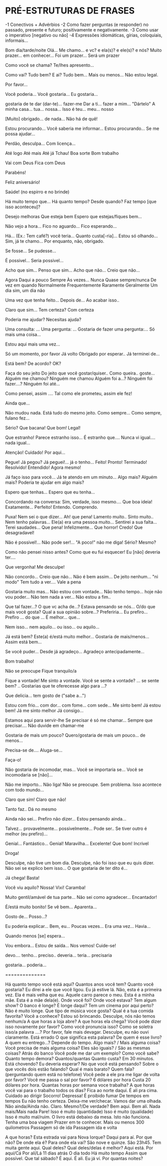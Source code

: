 # PRÉ-ESTRUTURAS DE FRASES

-1 Conectivos + Advérbios
-2 Como fazer perguntas (e responder) no passado, presente e futuro; positivamente e negativamente.
-3 Como usar o imperativo \[negativo ou não]
-4 Expressões idiomáticas, gírias, coloquiais, informais...
 
Bom dia/tarde/noite
Olá...
Me chamo...
e vc? e ela(s)? e ele(s)? e nós?
Muito prazer... em conhecer...
Foi um prazer... Será um prazer

Como você se chama?
Te/lhes apresento...

Como vai? Tudo bem? E ai? 
Tudo bem... Mais ou menos... Não estou legal.

Por favor...

Você poderia...
Você gostaria...
Eu gostaria...

gostaria de te dar (dar-te)...
fazer-me
Dar a ti... fazer a mim... 
"Dártelo"
A minha casa... tua... nossa...
Isso é teu... meu... nosso

\[Muito] obrigado...
de nada...
Não há de quê!

Estou procurando...
Você saberia me informar...
Estou procurando... 
Se me possa ajudar...

Perdão, desculpa...
Com licença...

Até logo
Até mais
Até já
Tchau!
Boa sorte
Bom trabalho

Vai com Deus
Fica com Deus

Parabéns!

Feliz aniversário!

Saúde! (no espirro e no brinde)

Há muito tempo que...
Há quanto tempo?
Desde quando?
Faz tempo \[que isso aconteceu]?

Desejo melhoras
Que esteja bem
Espero que estejas/fiques bem...

Não vejo a hora...
Fico no aguardo...
Fico esperando...

Há... (Ex.: Tem café?)
você teria... 
Quanto custa\[-ria]...
Estou só olhando...
Sim, já te chamo...
Por enquanto, não, obrigado.

Se fosse... 
Se pudesse... 

É possivel...
Seria possivel...

Acho que sim...
Penso que sim...
Acho que não...
Creio que não...

Agora
Daqui a pouco
Sempre 
Às vezes...
Nunca
Quase sempre/nunca
De vez em quando
Normalmente
Frequentemente
Raramente
Geralmente
Um dia sim, um dia não


Uma vez que tenha feito...
Depois de...
Ao acabar isso.. 

Claro que sim...
Tem certeza?
Com certeza

Poderia me ajudar?
Necesitas ajuda?

Uma consulta: ...
Uma pergunta: ...
Gostaria de fazer uma pergunta:...
Só mais uma coisa...

Estou aqui mais uma vez...

Só um momento, por favor
Já volto
Obrigado por esperar..
Já terminei de...

Está bem?
De acordo?
OK?

Faça do seu jeito
Do jeito que você gostar/quiser..
Como queira.. goste... 
Alguém me chamou?
Ninguém me chamou
Alguém foi a...?
Ninguém foi fazer....?
Ninguém foi até...

Como pensei, assim ....
Tal como ele prometeu, assim ele fez!

Ainda que... 

Não mudou nada. 
Está tudo do mesmo jeito.
Como sempre... 
Como sempre, fulano fez... 

Sério?
Que bacana!
Que bom!
Legal!

Que estranho!
Parece estranho isso... É estranho que....
Nunca vi igual.... nada igual...

Atenção!
Cuidado! 
Por aqui...

Pegue!
Já pegou?
Já peguei!... já o tenho... 
Feito! Pronto! Terminado! Resolvido!
Entendido!
Agora mesmo!


Já faço isso para você...
Já te atendo em um minuto...
Algo mais?
Alguém mais?
Poderia te ajudar em algo mais?

Espero que tenhas...
Espero que eu tenha...


Concordando na conversa: Sim, verdade, isso mesmo.... 
Que boa ideia! 
Exatamente... Perfeito! Entendo. Comprendo.

Puxa! Nem sei o que dizer... 
Ah! que pena! Lamento muito.. Sinto muito.. Nem tenho palavras...
Ele(a) era uma pessoa muito...
Sentirei a sua falta... Terei saudades...
Que pena! Infelizmente...
Que horror! Credo! 
Que desagradavel!

Não é possivel!... Não pode ser!... "A poco!"
não me diga!
Sério? Mesmo? 

Como não pensei nisso antes?
Como que eu fui esquecer!
Eu \[não] deveria ter....

Que vergonha! Me desculpe!


Não concordo... Creio que não... Não é bem assim... De jeito nenhum... "ni modo"
Tem tudo a ver....
Vale a pena

Gostaria muito mas...
Não estou com vontade... Não tenho tempo... hoje não vou poder...
Não tem nada a ver... 
Não estou a fim..

Que tal fazer...? O que vc acha de...? Estava pensando se nós...
O/do que mais você gosta?
Qual a sua opinião sobre...? 
Preferiria... Eu prefiro...
Prefiro ... do que ...
É melhor... que...

Nem isso... nem aquilo...
ou isso... ou aquilo...

Já está bem?
Este(a) é/está muito melhor...
Gostaria de mais/menos...
Assim está bem...

Se você puder...
Desde já agradeço...
Agradeço antecipadamente...

Bom trabalho! 

Não se preocupe
Fique tranquilo/a

Fique a vontade! 
Me sinto a vontade.
Você se sente a vontade? ... se sente bem? .. 
Gostarias que te oferecesse algo para ...?

Que delicia... tem gosto de ("sabe a...")


Estou com frio... com dor... com fome... com sede... 
Me sinto bem! Já estou bem! Já me sinto melhor
Já consigo... 

Estamos aqui para servir-lhe
Se precisar é só me chamar...
Sempre que precisar....
Não duvide em chamar-me

Gostaria de mais um pouco?
Quero/gostaria de mais um pouco... de menos...

Precisa-se de....
Aluga-se...

Faça-o!

Não gostaria de incomodar, mas...
Você se importaria se...
Você se incomodaria se \[não]...

Não me importo...
Não liga! 
Não se preocupe.
Sem problema.
Isso acontece com todo mundo...

Claro que sim! 
Claro que não!

Tanto faz..
Dá no mesmo

Ainda não sei... Prefiro não dizer... Estou pensando ainda...

Talvez... provavelmente... possivelmente... Pode ser..
Se tiver outro é melhor (eu prefiro)...

Genial... Fantástico... Genial! Maravilha... Excelente! Que bom! Incrivel

Droga! 

Desculpe, não tive um bom dia.
Desculpe, não foi isso que eu quis dizer.
Não sei se explico bem isso...
O que gostaria de ter dito é...

Já chega! Basta! 

Você viu aquilo?
Nossa! Vixi! Caramba!

Muito gentil/amável de tua parte...
Não sei como agradecer...
Encantador!

É/está muito bonito! Se vê bem... Aparenta...

Gosto de... 
Posso...?

Eu poderia explicar...
Bem, eu... 
Poucas vezes... 
Era uma vez...
Havia...

Quando menos \[se] espera... 

Vou embora... Estou de saída... Nos vemos!
Cuide-se! 

devo.... tenho... preciso..
deveria... teria... precisaria

gostaria... poderia...

==============

Há quanto tempo você está aqui?
Quantos anos você tem?
Quanto você gostaria?
Eu direi a ele que você ligou.
Eu já estive lá.
Não, esta é a primeira vez.
Ela é mais velha que eu.
Aquele carro parece o meu.
Esta é a minha mãe.
Esta é a mãe dela(e).
Onde você foi?
Onde você estava?
Tem algum show?
O banco é longe?
É longe daqui?
Tem um cinema por aqui perto?
Não é muito longe.
Que tipo de música voce gosta?
Qual é a tua comida favorita?
Você a conhece?
Estou só brincando.
Desculpe, nós não temos nenhum/a
A que horas a loja abre?
A que horas ela chega?
Você pode dizer isso novamente por favor?
Como você pronuncia isso?
Como se soletra isso/a palavra ....?
Por favor, fale mais devagar.
Desculpe, eu não ouvi claramente.
Está errado
O que significa esta palavra?
De quem é esse livro?
A quem eu entrego...?
Depende do tempo.
Algo mais? / Mais alguma coisa?
Você precisa de mais alguma coisa?
Eles são iguais? / São as mesmas coisas?
Atrás do banco
Você pode me dar um exemplo?
Como você sabe?
Quanto tempo demora?
Quantos/quantas
Quanto custa?
Em 30 minutos.
Está chovendo?
Eu deveria esperar?
No que você está pensando?
Sobre o que vocês dois estão falando?
Qual é mais barato?
Quem fala? (perguntando quem está no telefone)
Você pede a ele pra me ligar de volta por favor?
Você me passa o sal por favor?
6 dólares por hora
Custa 20 dólares por hora.
Quantas horas por semana voce trabalha?
A que horas você vai para o trabalho todos os dias?
Fica ao norte daqui.
É ali pra cima.
Cuidado ao dirigir
Socorro!
Depressa!
É proibido fumar
De tempos em tempos
Eu não tenho certeza.
Deixa-me ver/checar.
Vamos dar uma olhada.
Não ainda/Ainda não.
Claro.
Mesmo?/De verdade?
Bem aqui.
Bem alí.
Nada mais/Mais nada
Pare!
Isso é muito (quantidade)
Isso é muito (qualidade)
Isso é muito mal/ruim.
O livro está debaixo da mesa.
Isto não funciona.
Tenha uma boa viagem
Prazer em te conhecer.
Mais ou menos 300 quilometros
Passagem só de ida
Passagem ida e volta

A que horas?
Esta estrada vai para Nova Iorque?
Daqui para aí.
Por que não?
De onde ela é?
Para onde ela vai?
São nove e quinze.
São 23h45.
Tem muita gente aqui.
Qual deles?
Qual deles/delas é melhor?
Aqui está.
Por aqui/Cá
Por alí/Lá
11 dias atrás
O dia todo
Há muito tempo
Assim que possível.
Que tal sábado?
É aqui.
É ali.
Eu já ví.
Por quantas noites?

